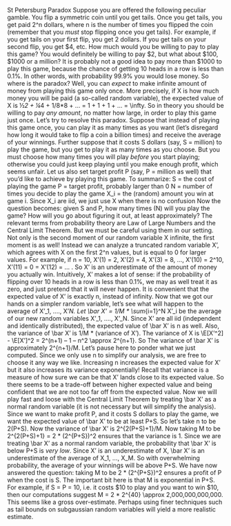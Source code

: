 St Petersburg Paradox
	Suppose you are offered the following peculiar gamble. You flip a symmetric coin until you get tails. Once you get tails, you get paid 2^n dollars, where n is the number of times you flipped the coin (remember that you *must* stop flipping once you get tails). For example, if you get tails on your first flip, you get 2 dollars. If you get tails on your second flip, you get $4, etc. How much would you be willing to pay to play this game? You would definitely be willing to pay $2, but what about $100, $1000 or a million?
	It is probably not a good idea to pay more than $1000 to play this game, because the chance of getting 10 heads in a row is less than 0.1%. In other words, with probability 99.9% you would lose money. So where is the paradox? Well, you can *expect* to make infinite amount of money from playing this game only once. More precisely, if X is how much money you will be paid (a so-called random variable), the expected value of X is ½*2 + ¼*4 + 1/8*8 + … = 1 + 1 + 1 + … = \infty. So in theory you should be willing to pay *any amount*, no matter how large, in order to play this game just once.
	Let’s try to resolve this paradox. Suppose that instead of playing this game once, you can play it as many times as you want (let’s disregard how long it would take to flip a coin a billion times) and receive the average of your winnings. Further suppose that it costs S dollars (say, S = million) to play the game, but you get to play it as many times as you choose. But you must choose how many times you will play *before* you start playing; otherwise you could just keep playing until you make enough profit, which seems unfair. Let us also set target profit P (say, P = million as well) that you’d like to achieve by playing this game. To summarize:
	S = the cost of playing the game
	P = target profit, probably larger than 0
	N = number of times you decide to play the game
	X_i = the (random) amount you win at game i. Since X_i are iid, we just use X when there is no confusion
Now the question becomes: given S and P, how many times (N) will you play the game? How will you go about figuring it out, at least approximately?
	The relevant terms from probability theory are Law of Large Numbers and the Central Limit Theorem. But we must be careful using them in our setting. Not only is the second moment of our random variable X infinite, the first moment is as well! Instead we can analyze a truncated random variable X’, which agrees with X on the first 2^n values, but is equal to 0 for larger values. For example, if n = 10, X’(1) = 2, X’(2) = 4, X’(3) = 8, …, X’(10) = 2^10, X’(11) = 0 = X’(12) = … . So X’ is an underestimate of the amount of money you actually win. Intuitively, X’ makes a lot of sense: if the probability of flipping over 10 heads in a row is less than 0.1%, we may as well treat it as zero, and just pretend that it will never happen. It is convenient that the expected value of X’ is exactly n, instead of infinity. Now that we got our hands on a simpler random variable, let’s see what will happen to the average of X’_1, …., X’_N.
	Let \bar X’ = 1/M * \sum_{i=1}^N X’_i be the average of our new random variables X’_1, …., X’_N. Since X’ are all iid (independent and identically distributed), the expected value of \bar X’ is n as well. Also, the variance of \bar X’ is 1/M * (variance of X’). The variance of X is \E[X’^2] - \E[X’]^2 = 2^(n+1) – 1 – n^2 \approx 2^{n+1}. So The variance of \bar X’ is approximately 2^{n+1}/M. 
Let’s pause here to ponder what we just computed. Since we only use n to simplify our analysis, we are free to choose it any way we like. Increasing n increases the expected value for X’ but it also increases its variance exponentially! Recall that variance is a measure of how sure we can be that X’ lands close to its expected value. So there seems to be a trade-off between higher expected value and being confident that we are not too far off from the expected value.
Now we will play fast and loose with the Central Limit Theorem by treating \bar X’ as a normal random variable (it is not necessary but will simplify the analysis). Since we want to make profit P, and it costs S dollars to play the game, we want the expected value of \bar X’ to be at least P+S. So let’s take n to be 2(P+S). Now the variance of \bar X’ is 2^{2(P+S)+1}/M. Now taking M to be 2^{2(P+S)+1} = 2 * (2^{P+S})^2 ensures that the variance is 1. Since we are treating \bar X’ as a normal random variable, the probability that \bar X’ is below P+S is *very low*. Since X’ is an underestimate of X, \bar X’ is an underestimate of the average of X_1, …, X_M. So with overwhelming probability, the average of your winnings will be above P+S. 
We have now answered the question: taking M to be 2 * (2^{P+S})^2 ensures a profit of P when the cost is S. The important bit here is that M is exponential in P+S. For example, if S = P = 10, i.e. it costs $10 to play and you want to win $10, then our computations suggest M = 2 * 2^{40} \approx 2,000,000,000,000. This seems like a gross over-estimate. Perhaps using finer techniques such as tail bounds on subgaussian random variables will yield a more realistic estimate.
